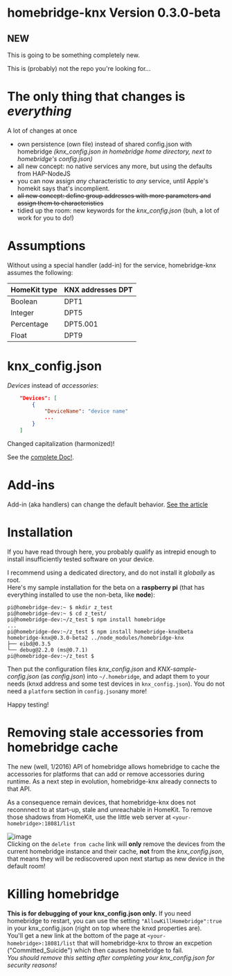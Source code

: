 # homebridge-knx Version 0.3.0-beta 
## NEW
This is going to be something completely new.

This is (probably) not the repo you're looking for...

# The only thing that changes is _everything_
A lot of changes at once 
- own persistence (own file) instead of shared config.json with homebridge *(knx_config.json in homebridge home directory, next to homebridge's config.json)*
- all new concept: no native services any more, but using the defaults from HAP-NodeJS
- you can now assign *any* characteristic to *any* service, until Apple's homekit says that's incomplient.
- ~~all new concept: define group addresses with more parameters and assign them to characteristics~~
- tidied up the room: new keywords for the *knx_config.json* (buh, a lot of work for you to do!)


# Assumptions
Without using a special handler (add-in) for the service, homebridge-knx assumes the following:

HomeKit type | KNX addresses DPT   
-------- | ------  
Boolean | DPT1  
Integer | DPT5  
Percentage | DPT5.001  
Float | DPT9  


# knx_config.json

*Devices* instead of *accessories*:  

```json
	"Devices": [ 
		{ 
			"DeviceName": "device name" 
			...
		}
	]
```
Changed capitalization (harmonized)!  

See the [complete Doc!](https://github.com/snowdd1/homebridge-knx/blob/plugin-2.0/knx_config.json.md).


# Add-ins
Add-in (aka handlers) can change the default behavior. [See the article](https://github.com/snowdd1/homebridge-knx/blob/plugin-2.0/handler-add-in.md)

# Installation
If you have read through here, you probably qualify as intrepid enough to install insufficiently tested software on your device.
  
I recommend using a dedicated directory, and do not install it *globally* as root.  
Here's my sample installation for the beta on a **raspberry pi** (that has everything installed to use the non-beta, like **node**):  

```shell
pi@homebridge-dev:~ $ mkdir z_test
pi@homebridge-dev:~ $ cd z_test/
pi@homebridge-dev:~/z_test $ npm install homebridge
...
pi@homebridge-dev:~/z_test $ npm install homebridge-knx@beta
homebridge-knx@0.3.0-beta2 ../node_modules/homebridge-knx
├── eibd@0.3.5
└── debug@2.2.0 (ms@0.7.1)
pi@homebridge-dev:~/z_test $
```

Then put the configuration files *knx_config.json* and *KNX-sample-config.json* (as *config.json*) into `~/.homebridge`, and adapt them to your needs (knxd address and some test devices in `knx_config.json`). You do not need a `platform` section in `config.json`any more!

Happy testing!

# Removing stale accessories from homebridge cache
The new (well, 1/2016) API of homebridge allows homebridge to cache the accessories for platforms that can add or remove accessories during runtime. As a next step in evolution, homebridge-knx already connects to that API.  

As a consequence remain devices, that homebridge-knx does not reconnnect to at start-up, stale and unreachable in HomeKit. To remove those shadows from HomeKit, use the little web server at `<your-homebridge>:18081/list`

![image](https://cloud.githubusercontent.com/assets/11786396/19836160/5d1ddcde-9e98-11e6-8dc2-e621aceb1055.png)  
Clicking on the `delete from cache` link will **only** remove the devices from the current homebridge instance and their cache, **not** from the *knx_config.json*, that means they will be rediscovered upon next startup as new device in the default room!

# Killing homebridge
**This is for debugging of your knx_config.json only.** If you need homebridge to restart, you can use the setting `"AllowKillHomebridge":true` in your knx_config.json (right on top where the knxd properties are).  
You'll get a new link at the bottom of the page at `<your-homebridge>:18081/list` that will homebridge-knx to throw an excpetion ("Committed_Suicide") which then causes homebridge to fail.  
*You should remove this setting after completing your knx_config.json for security reasons!* 



